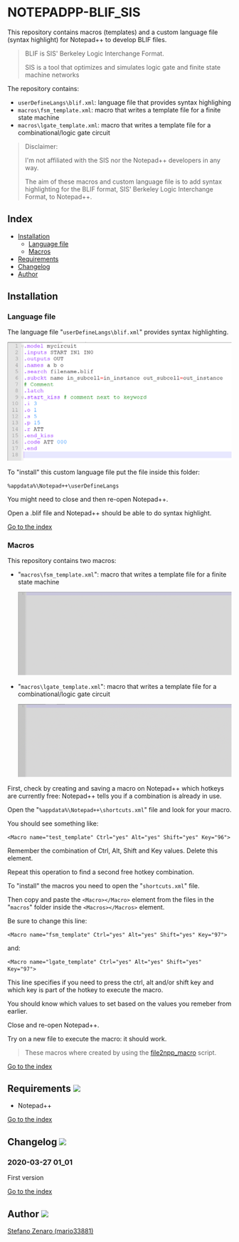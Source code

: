 # NOTEPADPP-BLIF_SIS

This repository contains macros (templates) and a custom language file (syntax highlight) for Notepad++ to develop BLIF files.

> BLIF is SIS' Berkeley Logic Interchange Format.
>
> SIS is a tool that optimizes and simulates logic gate and finite state machine networks

The repository contains:
* ```userDefineLangs\blif.xml```: language file that provides syntax highlighing
* ```macros\fsm_template.xml```: macro that writes a template file for a finite state machine
* ```macros\lgate_template.xml```: macro that writes a template file for a combinational/logic gate circuit

> Disclaimer:
>
> I'm not affiliated with the SIS nor the Notepad++ developers in any way.
>
> The aim of these macros and custom language file is to add syntax highlighting for the BLIF format, SIS' Berkeley Logic Interchange Format, to Notepad++.

## Index

* [Installation](#installation)
    * [Language file](#language-file)
    * [Macros](#macros)
* [Requirements](#requirements-)
* [Changelog](#changelog-)
* [Author](#author-)

## Installation

### Language file

The language file "```userDefineLangs\blif.xml```" provides
syntax highlighting.

<center>

![syntax highlight](assets/syntax_highlight.png)

</center>

To "install" this custom language file put the
file inside this folder:

    %appdata%\Notepad++\userDefineLangs

You might need to close and then re-open Notepad++.

Open a .blif file and Notepad++ should be able to do syntax highlight.

[Go to the index](#index)

### Macros

This repository contains two macros:
* "```macros\fsm_template.xml```": macro that writes a template file for a finite state machine
    <center>

    ![fsm template gif](assets/fsm_template.gif)

    </center>

* "```macros\lgate_template.xml```": macro that writes a template file for a combinational/logic gate circuit

    <center>

    ![lgate template gif](assets/lgate_template.gif)

    </center>

First, check by creating and saving a macro on Notepad++ which hotkeys
are currently free: Notepad++ tells you if a combination is already in use.

Open the "```%appdata%\Notepad++\shortcuts.xml```" file and look for your macro.

You should see something like:

    <Macro name="test_template" Ctrl="yes" Alt="yes" Shift="yes" Key="96">

Remember the combination of Ctrl, Alt, Shift and Key values.
Delete this element.

Repeat this operation to find a second free hotkey combination.

To "install" the macros you need to open the "```shortcuts.xml```" file.

Then copy and paste the ```<Macro></Macro>``` element from the files in the "```macros```" folder inside the ```<Macros></Macros>``` element.

Be sure to change this line:

    <Macro name="fsm_template" Ctrl="yes" Alt="yes" Shift="yes" Key="97">

and:

    <Macro name="lgate_template" Ctrl="yes" Alt="yes" Shift="yes" Key="97">

This line specifies if you need to press the ctrl, alt and/or shift key and which key is part of the hotkey
to execute the macro.

You should know which values to set based on the values you remeber from earlier.

Close and re-open Notepad++.

Try on a new file to execute the macro: it should work.

> These macros where created by using the [file2npp_macro](https://github.com/mario33881/file2npp_macro) script.

[Go to the index](#index)

## Requirements ![](https://i.imgur.com/H3oBumq.png)
* Notepad++

[Go to the index](#index)

## Changelog ![](https://i.imgur.com/SDKHpak.png)

### 2020-03-27 01_01
First version

[Go to the index](#index)

## Author ![](https://i.imgur.com/ej4EVF6.png)
[Stefano Zenaro (mario33881)](https://github.com/mario33881)
